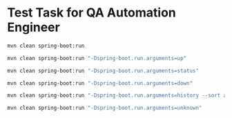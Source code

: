 # Test Task for QA Automation Engineer

```bash
mvn clean spring-boot:run
```

```bash
mvn clean spring-boot:run "-Dspring-boot.run.arguments=up"
```

```bash
mvn clean spring-boot:run "-Dspring-boot.run.arguments=status"
```

```bash
mvn clean spring-boot:run "-Dspring-boot.run.arguments=down"
```

```bash
mvn clean spring-boot:run "-Dspring-boot.run.arguments=history --sort asc -status STARTING --from 2024-11-01 --to 2024-11-30"
```

```bash
mvn clean spring-boot:run "-Dspring-boot.run.arguments=unknown"
```